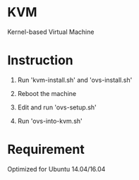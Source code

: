 # KVM

Kernel-based Virtual Machine

# Instruction

1. Run 'kvm-install.sh' and 'ovs-install.sh'

2. Reboot the machine

3. Edit and run 'ovs-setup.sh'

4. Run 'ovs-into-kvm.sh'

# Requirement
Optimized for Ubuntu 14.04/16.04
